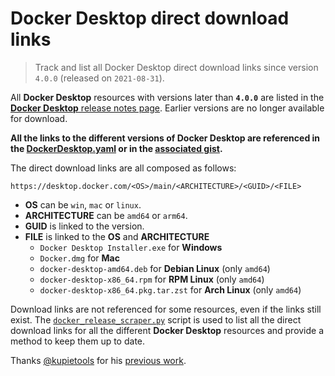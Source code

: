 # Docker Desktop direct download links

> Track and list all Docker Desktop direct download links since version `4.0.0` (released on `2021-08-31`).

All **Docker Desktop** resources with versions later than **`4.0.0`** are listed in the [**Docker Desktop** release notes page](https://docs.docker.com/desktop/release-notes).
Earlier versions are no longer available for download.

**All the links to the different versions of Docker Desktop are referenced in the [DockerDesktop.yaml](DockerDesktop.yaml) or in the [associated gist](https://gist.github.com/WildSiphon/d1aadf81c28ba05269ba639cbfcca2e0).**

The direct download links are all composed as follows:
```
https://desktop.docker.com/<OS>/main/<ARCHITECTURE>/<GUID>/<FILE>
```
* **OS** can be `win`, `mac` or `linux`.
* **ARCHITECTURE** can be `amd64` or `arm64`.
* **GUID** is linked to the version.
* **FILE** is linked to the **OS** and **ARCHITECTURE**
    * `Docker Desktop Installer.exe` for **Windows**
    * `Docker.dmg` for **Mac**
    * `docker-desktop-amd64.deb` for **Debian Linux** (only `amd64`)
    * `docker-desktop-x86_64.rpm` for **RPM Linux** (only `amd64`)
    * `docker-desktop-x86_64.pkg.tar.zst` for **Arch Linux** (only `amd64`)

Download links are not referenced for some resources, even if the links still exist.
The [`docker_release_scraper.py`](docker_release_scraper.py) script is used to list all the direct download links for all the different **Docker Desktop** resources and provide a method to keep them up to date.

Thanks [@kupietools](https://gist.github.com/kupietools) for his [previous work](https://gist.github.com/kupietools/2f9f085228d765da579f0f0702bec33c).
